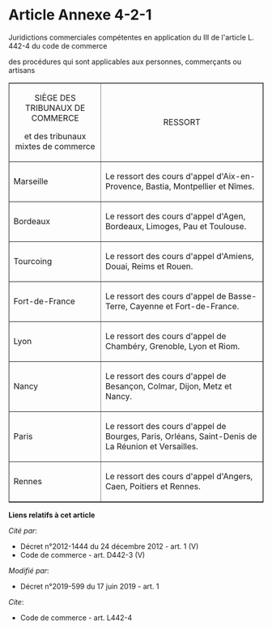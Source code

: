 # Article Annexe 4-2-1

Juridictions commerciales compétentes en application du III de l'article L. 442-4 du code de commerce 

des procédures qui sont applicables aux personnes, commerçants ou artisans 

<table border="1" align="center">
  <tbody>
    <tr>
      <td align="center">

SIÈGE DES TRIBUNAUX DE COMMERCE 

et des tribunaux mixtes de commerce 

</td>
      <td align="center">RESSORT </td>
    </tr>
    <tr>
      <td align="left">

Marseille </td>
      <td align="left">

Le ressort des cours d'appel d'Aix-en-Provence, Bastia, Montpellier et Nîmes. </td>
    </tr>
    <tr>
      <td align="left">

Bordeaux </td>
      <td align="left">

Le ressort des cours d'appel d'Agen, Bordeaux, Limoges, Pau et Toulouse. </td>
    </tr>
    <tr>
      <td align="left">

Tourcoing </td>
      <td align="left">

Le ressort des cours d'appel d'Amiens, Douai, Reims et Rouen. </td>
    </tr>
    <tr>
      <td align="left">

Fort-de-France </td>
      <td align="left">

Le ressort des cours d'appel de Basse-Terre, Cayenne et Fort-de-France. </td>
    </tr>
    <tr>
      <td align="left">

Lyon </td>
      <td align="left">

Le ressort des cours d'appel de Chambéry, Grenoble, Lyon et Riom. </td>
    </tr>
    <tr>
      <td align="left">

Nancy </td>
      <td align="left">

Le ressort des cours d'appel de Besançon, Colmar, Dijon, Metz et Nancy. </td>
    </tr>
    <tr>
      <td align="left">

Paris </td>
      <td align="left">

Le ressort des cours d'appel de Bourges, Paris, Orléans, Saint-Denis de La Réunion et Versailles. </td>
    </tr>
    <tr>
      <td align="left">

Rennes </td>
      <td align="left">

Le ressort des cours d'appel d'Angers, Caen, Poitiers et Rennes.</td>
    </tr>
  </tbody>
</table>

**Liens relatifs à cet article**

_Cité par_:

  - Décret n°2012-1444 du 24 décembre 2012 - art. 1 (V)
  - Code de commerce - art. D442-3 (V)

_Modifié par_:

  - Décret n°2019-599 du 17 juin 2019 - art. 1

_Cite_:

  - Code de commerce - art. L442-4
